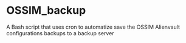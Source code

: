 # OSSIM_backup
A Bash script that uses cron to automatize save the OSSIM Alienvault configurations backups to a backup server
